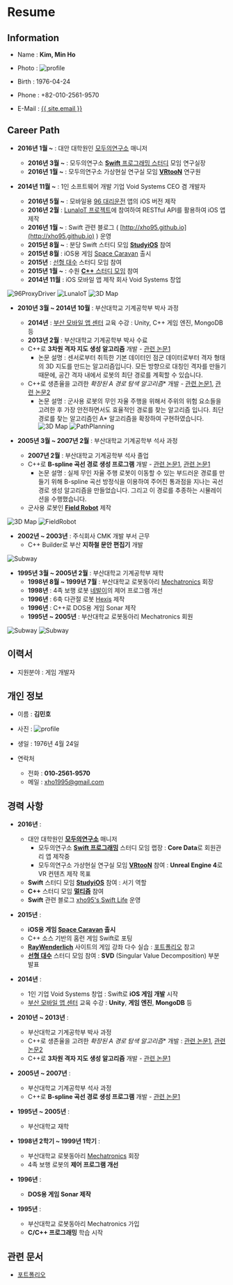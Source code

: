 # Resume

## Information

* Name : **Kim, Min Ho**
* Photo : ![profile](_assets/_profile.jpg)
* Birth : 1976-04-24

* Phone : +82-010-2561-9570
* E-Mail : <a href="mailto:{{ site.email }}">{{ site.email }}</a>

## Career Path

* **2016년  1월 ~** : 대안 대학원인 [모두의연구소](http://www.modulabs.co.kr/) 매니저
	* **2016년 3월 ~** : 모두의연구소 [**Swift** 프로그래밍 스터디](http://www.modulabs.co.kr/Swift_library/848) 모임 연구실장
	* **2016년 1월 ~** :  모두의연구소 가상현실 연구실 모임 **[VRtooN](http://www.modulabs.co.kr/Swift_library/848)** 연구원

* **2014년 11월 ~** : 1인 소프트웨어 개발 기업 Void Systems CEO 겸 개발자
	* **2016년  5월 ~** : 모바일용 [96 대리운전](https://itunes.apple.com/us/app/96daeliunjeon/id1119085448?mt=8) 앱의 iOS 버전 제작
	* **2016년 2월** : [LunaIoT 프로젝트](https://github.com/kmansoo/Luna/)에 참여하여 RESTful API를 활용하여 iOS 앱 제작
	* **2016년 1월 ~** : Swift 관련 블로그 ( [http://xho95.github.io](http://xho95.github.io) ) 운영
	* **2015년 8월 ~** : 분당 Swift 스터디 모임 **[StudyiOS](http://studyios.gitlab.io)** 참여
	* **2015년 8월** : iOS용 게임 [Space Caravan](https://itunes.apple.com/kr/app/space-caravan/id1011757460?mt=8) 출시
	* **2015년** : [선형 대수](https://www.facebook.com/groups/1045080912185263/) 스터디 모임 참여
	* **2015년 1월 ~** : 수원 [**C++** 스터디 모임](http://cafe.naver.com/multism) 참여	
	* **2014년 11월** : iOS 모바일 앱 제작 회사 Void Systems 창업

![96ProxyDriver](_assets/_96ProxyDriver-H300.jpg)  ![LunaIoT](_assets/_LunaIoT-H300.jpg)  ![3D Map](_assets/_UE4Editor-H300.jpg)
	
* **2010년 3월 ~ 2014년 10월** : 부산대학교 기계공학부 박사 과정
	* **2014년** : [부산 모바일 앱 센터](http://www.bmac.kr/index.asp) 교육 수강 : Unity, C++ 게임 엔진, MongoDB 등
	* **2013년 2월** : 부산대학교 기계공학부 박사 수료
	* C++로 **3차원 격자 지도 생성 알고리즘** 개발 - [관련 논문1](http://ieeexplore.ieee.org/stamp/stamp.jsp?arnumber=6677377)
		* 논문 설명 : 센서로부터 취득한 기본 데이터인 점군 데이터로부터 격자 형태의 3D 지도를 만드는 알고리즘입니다. 모든 방향으로 대칭인 격자를 만들기 때문에, 공간 격자 내에서 로봇의 최단 경로를 계획할 수 있습니다. 
	* C++로 생존율을 고려한 **확장된 A* 경로 탐색 알고리즘** 개발 - [관련 논문1](http://ieeexplore.ieee.org/xpls/abs_all.jsp?arnumber=6463003), [관련 논문2](http://link.springer.com/chapter/10.1007%2F978-3-642-33503-7_59)
		* 논문 설명 : 군사용 로봇의 무인 자율 주행을 위해서 주위의 위험 요소들을 고려한 후 가장 안전하면서도 효율적인 경로를 찾는 알고리즘 입니다. 최단 경로를 찾는 알고리즘인 A\* 알고리즘을 확장하여 구현하였습니다. 
![3D Map](_assets/_3d-Map-H300.jpg)  ![PathPlanning](_assets/_PathPlanning-H300.jpg)
	
* **2005년 3월 ~ 2007년 2월** : 	부산대학교 기계공학부 석사 과정
	* **2007년 2월** : 부산대학교 기계공학부 석사 졸업
	* C++로 **B-spline 곡선 경로 생성 프로그램** 개발 - [관련 논문1](http://ocean.kisti.re.kr/downfile/volume/icase/JOJDCV/2014/v20n2/JOJDCV_2014_v20n2_138.pdf), [관련 논문1](http://ieeexplore.ieee.org/xpl/articleDetails.jsp?reload=true&arnumber=5670133)
		* 논문 설명 : 실제 무인 자율 주행 로봇이 이동할 수 있는 부드러운 경로를 만들기 위해 B-spline 곡선 방정식을 이용하여 주어진 통과점을 지나는 곡선 경로 생성 알고리즘을 만들었습니다. 그리고 이 경로를 추종하는 시뮬레이션을 수행했습니다.
	* 군사용 로봇인 **[Field Robot](https://www.youtube.com/watch?v=nrXtmwM93FE)** 제작

![3D Map](_assets/_B-Spline-H300.jpg)  ![FieldRobot](_assets/_FieldRobot-H300.jpg)

* **2002년 ~ 2003년** : 주식회사 CMK 개발 부서 근무
	*  C++ Builder로 부산 **지하철 문안 편집기** 개발 

![Subway](_assets/_Subway-H300.jpg)

* **1995년 3월 ~ 2005년 2월** : 부산대학교 기계공학부 재학
	* **1998년 8월 ~ 1999년 7월** : 부산대학교 로봇동아리 [Mechatronics](http://mecha.namoweb.net/xe/) 회장
	* **1998년** : 4족 보행 로봇 [네발이](http://mecha.namoweb.net/xe/Robot/428)의 제어 프로그램 개선
	* **1996년** : 6축 다관절 로봇 [Hexis](http://mecha.namoweb.net/xe/Robot/426)  제작
	* **1996년** : C++로 DOS용 게임 Sonar 제작
	* **1995년 ~ 2005년** : 부산대학교 로봇동아리 Mechatronics 회원

![Subway](_assets/_4Leg-H300.jpg)  ![Subway](_assets/_Hexis-H300.jpg)

## 이력서

* 지원분야 : 게임 개발자

## 개인 정보

* 이름 : **김민호**
* 사진 : ![profile](../_assets/_profile.jpg)
* 생일 : 1976년 4월 24일

* 연락처
	* 전화 : **010-2561-9570**
	* 메일 : xho1995@gmail.com

## 경력 사항

* **2016년** :
	* 대안 대학원인 **[모두의연구소](http://www.modulabs.co.kr/)** 매니저
		* 모두의연구소 **[Swift 프로그래밍](http://www.modulabs.co.kr/Swift_library/848)** 스터디 모임 랩장 : **Core Data**로 회원관리 앱 제작중
		* 모두의연구소 가상현실 연구실 모임 **[VRtooN](http://www.modulabs.co.kr/Swift_library/848)** 참여 : **Unreal Engine 4**로 VR 컨텐츠 제작 목표
	* **Swift** 스터디 모임 **[StudyiOS](http://studyios.gitlab.io)** 참여 : 서기 역할
	* **C++** 스터디 모임 **[멀티즘](http://cafe.naver.com/multism)** 참여
	* **Swift** 관련 블로그 [xho95's Swift Life](http://xho95.github.io) 운영
	
* **2015년** :
	* **iOS용 게임 [Space Caravan](https://itunes.apple.com/kr/app/space-caravan/id1011757460?mt=8) 출시**
	* C++ 소스 기반의 홈런 게임 Swift로 포팅
	* **[RayWenderlich](https://www.raywenderlich.com)** 사이트의 게임 강좌 다수 실습 : [포트폴리오](2016-07-21-Portfolio.md) 참고
	* **[선형 대수](https://www.facebook.com/groups/1045080912185263/)** 스터디 모임 참여 : **SVD** (Singular Value Decomposition) 부분 발표
	
* **2014년** : 	
	* 1인 기업 Void Systems 창업 : Swift로 **iOS 게임 개발** 시작
	* [부산 모바일 앱 센터](http://www.bmac.kr/index.asp) 교육 수강 : **Unity**, **게임 엔진**, **MongoDB** 등
	
* **2010년 ~ 2013년** :
	* 부산대학교 기계공학부 박사 과정
	* C++로 생존율을 고려한 **확장된 A* 경로 탐색 알고리즘** 개발 : [관련 논문1](http://ieeexplore.ieee.org/xpls/abs_all.jsp?arnumber=6463003), [관련 논문2](http://link.springer.com/chapter/10.1007%2F978-3-642-33503-7_59)
	* C++로 **3차원 격자 지도 생성 알고리즘** 개발 - [관련 논문1](http://ieeexplore.ieee.org/stamp/stamp.jsp?arnumber=6677377)
	
* **2005년 ~ 2007년** : 	
	* 부산대학교 기계공학부 석사 과정
	* C++로 **B-spline 곡선 경로 생성 프로그램** 개발 - [관련 논문1](http://ocean.kisti.re.kr/downfile/volume/icase/JOJDCV/2014/v20n2/JOJDCV_2014_v20n2_138.pdf)
	
* **1995년 ~ 2005년** :
	* 부산대학교 재학
	
* **1998년 2학기 ~ 1999년 1학기** :
	* 부산대학교 로봇동아리 [Mechatronics](http://mecha.namoweb.net/xe/) 회장
	* 4족 보행 로봇의 **제어 프로그램 개선**
	
* **1996년** :
	* **DOS용 게임 Sonar 제작**
	
* **1995년** :
	* 부산대학교 로봇동아리 Mechatronics 가입
	* **C/C++ 프로그래밍** 학습 시작

## 관련 문서

* [포트폴리오](2016-07-21-Portfolio.md)
